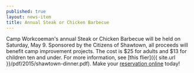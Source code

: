 ```yaml
---
published: true
layout: news-item
title: Annual Steak or Chicken Barbecue
---
```


Camp Workcoeman's annual Steak or Chicken Barbecue will be held on Saturday,
May 9. Sponsored by the Citizens of Shawtown, all proceeds will benefit camp
improvement projects. The cost is $25 for adults and $13 for children ten and
under. For more information, see [this flier]({{ site.url }}/pdf/2015/shawtown-dinner.pdf).
Make your [reservation online](http://www.ctrivers.org/Event.aspx?id=12795) today!
